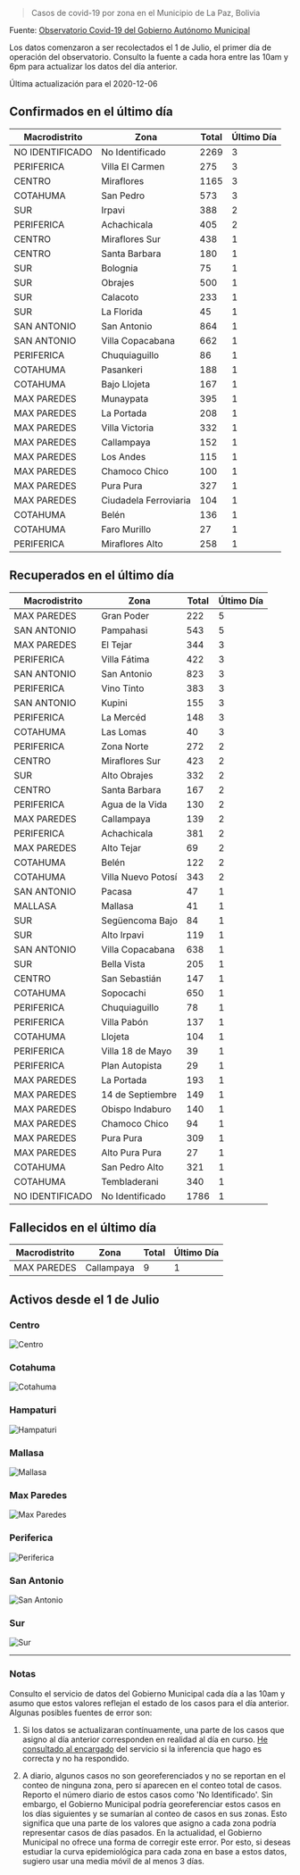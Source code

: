 > Casos de covid-19 por zona en el Municipio de La Paz, Bolivia

Fuente: [Observatorio Covid-19 del Gobierno Autónomo Municipal](http://observatoriocovid19.lapaz.bo/observatorio/index.php/datos-abiertos-covid)

Los datos comenzaron a ser recolectados el 1 de Julio, el primer día de operación del observatorio. Consulto la fuente a cada hora entre las 10am y 6pm para actualizar los datos del día anterior.

Última actualización para el 2020-12-06

## Confirmados en el último día

| Macrodistrito   | Zona                  |   Total |   Último Día |
|-----------------|-----------------------|---------|--------------|
| NO IDENTIFICADO | No Identificado       |    2269 |            3 |
| PERIFERICA      | Villa El Carmen       |     275 |            3 |
| CENTRO          | Miraflores            |    1165 |            3 |
| COTAHUMA        | San Pedro             |     573 |            3 |
| SUR             | Irpavi                |     388 |            2 |
| PERIFERICA      | Achachicala           |     405 |            2 |
| CENTRO          | Miraflores Sur        |     438 |            1 |
| CENTRO          | Santa Barbara         |     180 |            1 |
| SUR             | Bolognia              |      75 |            1 |
| SUR             | Obrajes               |     500 |            1 |
| SUR             | Calacoto              |     233 |            1 |
| SUR             | La Florida            |      45 |            1 |
| SAN ANTONIO     | San Antonio           |     864 |            1 |
| SAN ANTONIO     | Villa Copacabana      |     662 |            1 |
| PERIFERICA      | Chuquiaguillo         |      86 |            1 |
| COTAHUMA        | Pasankeri             |     188 |            1 |
| COTAHUMA        | Bajo Llojeta          |     167 |            1 |
| MAX PAREDES     | Munaypata             |     395 |            1 |
| MAX PAREDES     | La Portada            |     208 |            1 |
| MAX PAREDES     | Villa Victoria        |     332 |            1 |
| MAX PAREDES     | Callampaya            |     152 |            1 |
| MAX PAREDES     | Los Andes             |     115 |            1 |
| MAX PAREDES     | Chamoco Chico         |     100 |            1 |
| MAX PAREDES     | Pura Pura             |     327 |            1 |
| MAX PAREDES     | Ciudadela Ferroviaria |     104 |            1 |
| COTAHUMA        | Belén                 |     136 |            1 |
| COTAHUMA        | Faro Murillo          |      27 |            1 |
| PERIFERICA      | Miraflores Alto       |     258 |            1 |

## Recuperados en el último día

| Macrodistrito   | Zona               |   Total |   Último Día |
|-----------------|--------------------|---------|--------------|
| MAX PAREDES     | Gran Poder         |     222 |            5 |
| SAN ANTONIO     | Pampahasi          |     543 |            5 |
| MAX PAREDES     | El Tejar           |     344 |            3 |
| PERIFERICA      | Villa Fátima       |     422 |            3 |
| SAN ANTONIO     | San Antonio        |     823 |            3 |
| PERIFERICA      | Vino Tinto         |     383 |            3 |
| SAN ANTONIO     | Kupini             |     155 |            3 |
| PERIFERICA      | La Mercéd          |     148 |            3 |
| COTAHUMA        | Las Lomas          |      40 |            3 |
| PERIFERICA      | Zona Norte         |     272 |            2 |
| CENTRO          | Miraflores Sur     |     423 |            2 |
| SUR             | Alto Obrajes       |     332 |            2 |
| CENTRO          | Santa Barbara      |     167 |            2 |
| PERIFERICA      | Agua de la Vida    |     130 |            2 |
| MAX PAREDES     | Callampaya         |     139 |            2 |
| PERIFERICA      | Achachicala        |     381 |            2 |
| MAX PAREDES     | Alto Tejar         |      69 |            2 |
| COTAHUMA        | Belén              |     122 |            2 |
| COTAHUMA        | Villa Nuevo Potosí |     343 |            2 |
| SAN ANTONIO     | Pacasa             |      47 |            1 |
| MALLASA         | Mallasa            |      41 |            1 |
| SUR             | Següencoma Bajo    |      84 |            1 |
| SUR             | Alto Irpavi        |     119 |            1 |
| SAN ANTONIO     | Villa Copacabana   |     638 |            1 |
| SUR             | Bella Vista        |     205 |            1 |
| CENTRO          | San Sebastián      |     147 |            1 |
| COTAHUMA        | Sopocachi          |     650 |            1 |
| PERIFERICA      | Chuquiaguillo      |      78 |            1 |
| PERIFERICA      | Villa Pabón        |     137 |            1 |
| COTAHUMA        | Llojeta            |     104 |            1 |
| PERIFERICA      | Villa 18 de Mayo   |      39 |            1 |
| PERIFERICA      | Plan Autopista     |      29 |            1 |
| MAX PAREDES     | La Portada         |     193 |            1 |
| MAX PAREDES     | 14 de Septiembre   |     149 |            1 |
| MAX PAREDES     | Obispo Indaburo    |     140 |            1 |
| MAX PAREDES     | Chamoco Chico      |      94 |            1 |
| MAX PAREDES     | Pura Pura          |     309 |            1 |
| MAX PAREDES     | Alto Pura Pura     |      27 |            1 |
| COTAHUMA        | San Pedro Alto     |     321 |            1 |
| COTAHUMA        | Tembladerani       |     340 |            1 |
| NO IDENTIFICADO | No Identificado    |    1786 |            1 |

## Fallecidos en el último día

| Macrodistrito   | Zona       |   Total |   Último Día |
|-----------------|------------|---------|--------------|
| MAX PAREDES     | Callampaya |       9 |            1 |

## Activos desde el 1 de Julio

### Centro

![Centro](plots/activos_centro.png)

### Cotahuma

![Cotahuma](plots/activos_cotahuma.png)

### Hampaturi

![Hampaturi](plots/activos_hampaturi.png)

### Mallasa

![Mallasa](plots/activos_mallasa.png)

### Max Paredes

![Max Paredes](plots/activos_max_paredes.png)

### Periferica

![Periferica](plots/activos_periferica.png)

### San Antonio

![San Antonio](plots/activos_san_antonio.png)

### Sur

![Sur](plots/activos_sur.png)

---

### Notas

Consulto el servicio de datos del Gobierno Municipal cada día a las 10am y asumo que estos valores reflejan el estado de los casos para el día anterior. Algunas posibles fuentes de error son:

1. Si los datos se actualizaran contínuamente, una parte de los casos que asigno al día anterior corresponden en realidad al día en curso. [He consultado al encargado](https://twitter.com/mauforonda/status/1278727234765959168) del servicio si la inferencia que hago es correcta y no ha respondido.

2. A diario, algunos casos no son georeferenciados y no se reportan en el conteo de ninguna zona, pero sí aparecen en el conteo total de casos. Reporto el número diario de estos casos como 'No Identificado'.  Sin embargo, el Gobierno Municipal podría georeferenciar estos casos en los días siguientes y se sumarían al conteo de casos en sus zonas. Esto significa que una parte de los valores que asigno a cada zona podría representar casos de días pasados. En la actualidad, el Gobierno Municipal no ofrece una forma de corregir este error. Por esto, si deseas estudiar la curva epidemiológica para cada zona en base a estos datos, sugiero usar una media móvil de al menos 3 días.